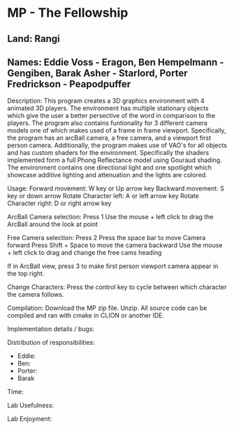 # MP - The Fellowship
## Land: Rangi
## Names: Eddie Voss - Eragon, Ben Hempelmann - Gengiben, Barak Asher - Starlord, Porter Fredrickson - Peapodpuffer

Description: 
This program creates a 3D graphics environment with 4 animated 3D players. The environment has multiple stationary 
objects which give the user a better persective of the word in comparison to the players. The program also contains
funtionality for 3 different camera models one of which makes used of a frame in frame viewport. Specifically, the program 
has an arcBall camera, a free camera, and a viewport first person camera. Additionally, the program makes use of VAO's for
all objects and has custom shaders for the environment. Specifically the shaders implemented form a full Phong Reflectance 
model using Gouraud shading. The environment contains one directional light and one spotlight which showcase additive lighting
and attenuation and the lights are colored. 

Usage: 
Forward movement: W key or Up arrow key
Backward movement: S key or down arrow
Rotate Character left: A or left arrow key
Rotate Character right: D or right arrow key

ArcBall Camera selection: Press 1
    Use the mouse + left click to drag the ArcBall around the look at point

Free Camera selection: Press 2
    Press the space bar to move Camera forward 
    Press Shift + Space to move the camera backward
    Use the mouse + left click to drag and change the free cams heading

If in ArcBall view, press 3 to make first person viewport camera appear in the top right.

Change Characters: Press the control key to cycle between which character the camera follows. 

Compilation: Download the MP zip file. Unzip. All source code can be compiled and ran with cmake in CLION or another IDE.

Implementation details / bugs: 

Distribution of responsibilities:
* Eddie:
* Ben:
* Porter:
* Barak

Time: 

Lab Usefulness:

Lab Enjoyment:
